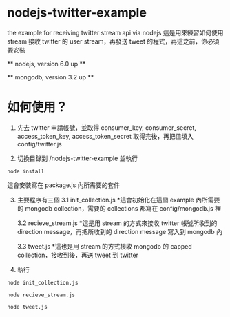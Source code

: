 # nodejs-twitter-example
the example for receiving twitter stream api via nodejs
這是用來練習如何使用 stream 接收 twitter 的 user stream，再發送 tweet 的程式，再這之前，你必須要安裝

** nodejs, version 6.0 up **

** mongodb, version 3.2 up **


# 如何使用？
1. 先去 twitter 申請帳號，並取得 consumer_key, consumer_secret, access_token_key, access_token_secret 取得完後，再把值填入 config/twitter.js

2. 切換目錄到 /nodejs-twitter-example 並執行
```
node install
```
這會安裝寫在 package.js 內所需要的套件

3. 主要程序有三個
	3.1 init_collection.js
		*這會初始化在這個 example 內所需要的 mongodb collection，需要的 collections 都寫在 config/mongodb.js 裡

	3.2 recieve_stream.js
		*這是用 stream 的方式來接收 twitter 帳號所收到的 direction message，再把所收到的 direction message 寫入到 mongodb 內

	3.3 tweet.js
		*這也是用 stream 的方式接收 mongodb 的 capped collection，接收到後，再送 tweet 到 twitter

4. 執行
```
node init_collection.js
```
```
node recieve_stream.js
```
```
node tweet.js
```